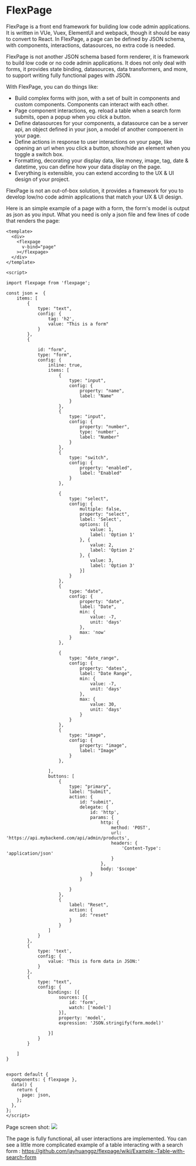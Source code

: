 # FlexPage

FlexPage is a front end framework for building low code admin applications. It is written in VUe, Vuex, ElementUI and webpack, though it should be easy to convert to React. In FlexPage, a page can be defined by JSON schema, with components, interactions, datasources, no extra code is needed. 

FlexPage is not another JSON schema based form renderer, it is framework to build low code or no code admin applications. It does not only deal with forms, it provides state binding, datasources, data transformers, and more, to support writing fully functional pages with JSON. 

With FlexPage, you can do things like:

* Build complex forms with json, with a set of built in components and custom components. Components can interact with each other.
* Page component interactions, eg. reload a table when a search form submits, open a popup when you click a button. 
* Define datasources for your components, a datasource can be a server api, an object defined in your json, a model of another compoenent in your page.
* Define actions in response to user interactions on your page, like opening an url when you click a button, show/hide an element when you toggle a switch box.
* Formatting, decorating your display data, like money, image, tag, date & datetime, you can define how your data display on the page.
* Everything is extensible, you can extend according to the UX & UI design of your project.
      
FlexPage is not an out-of-box solution, it provides a framework for you to develop low/no code admin applications that match your UX & UI design. 

Here is an simple example of a page with a form, the form's model is output as json as you input. What you need is only a json file and few lines of code that renders the page:

```
<template>
  <div>
    <flexpage
      v-bind="page"
    ></flexpage>
  </div>
</template>

<script>

import flexpage from 'flexpage';

const json =  {
    items: [
        {
            type: "text",
            config: {
                tag: 'h2',
                value: "This is a form"
            }
        },
        {

            id: "form",
            type: "form",
            config: {
                inline: true,
                items: [
                    {
                        type: "input",
                        config: {
                            property: "name",
                            label: "Name"
                        }
                    },
                    {
                        type: "input",
                        config: {
                            property: "number",
                            type: 'number',
                            label: "Number"
                        }
                    },
                    {
                        type: "switch",
                        config: {
                            property: "enabled",
                            label: "Enabled"
                        }
                    },

                    {
                        type: "select",
                        config: {
                            multiple: false,
                            property: "select",
                            label: 'Select',
                            options: [{
                                value: 1,
                                label: 'Option 1'
                            }, {
                                value: 2,
                                label: 'Option 2'
                            }, {
                                value: 3,
                                label: 'Option 3'
                            }]
                        }
                    },
                    {
                        type: "date",
                        config: {
                            property: "date",
                            label: "Date",
                            min: {
                                value: -7,
                                unit: 'days'
                            },
                            max: 'now'
                        }
                    },

                    {
                        type: "date_range",
                        config: {
                            property: "dates",
                            label: "Date Range",
                            min: {
                                value: -7,
                                unit: 'days'
                            },
                            max: {
                                value: 30,
                                unit: 'days'
                            }
                        }
                    },
                    {
                        type: "image",
                        config: {
                            property: "image",
                            label: "Image"
                        }
                    },

                ],
                buttons: [
                    {
                        type: "primary",
                        label: "Submit",
                        action: {
                            id: "submit",
                            delegate: {
                                id: 'http',
                                params: {
                                    http: {
                                        method: 'POST',
                                        url: 'https://api.mybackend.com/api/admin/products',
                                        headers: {
                                            'Content-Type': 'application/json'
                                        }
                                    },
                                    body: '$scope'
                                }
                            }

                        }
                    },
                    {
                        label: "Reset",
                        action: {
                            id: "reset"
                        }
                    }
                ]
            }
        },
        {
            type: 'text',
            config: {
                value: 'This is form data in JSON:'
            }
        },
        {
            type: "text",
            config: {
                bindings: [{
                    sources: [{
                        id: 'form',
                        watch: ['model']
                    }],
                    property: 'model',
                    expression: 'JSON.stringify(form.model)'

                }]
            }
        }

    ]
}


export default {
  components: { flexpage },
  data() {
    return {
      page: json,
    };
  },
};
</script>
```

Page screen shot:
![](https://blog.renqilai.com/content/images/2021/02/1.PNG)

The page is fully functional, all user interactions are implemented. 
You can see a little more complicated example of a table interacting with a search form : https://github.com/jayhuanggz/flexpage/wiki/Example:-Table-with-search-form



